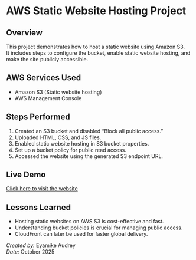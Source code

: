 #  AWS Static Website Hosting Project
##  Overview
This project demonstrates how to host a static website using Amazon S3.  
It includes steps to configure the bucket, enable static website hosting, and make the site publicly accessible.
## AWS Services Used
- Amazon S3 (Static website hosting)
- AWS Management Console

## Steps Performed
1. Created an S3 bucket and disabled “Block all public access.”
2. Uploaded HTML, CSS, and JS files.
3. Enabled static website hosting in S3 bucket properties.
4. Set up a bucket policy for public read access.
5. Accessed the website using the generated S3 endpoint URL.

##  Live Demo
[Click here to visit the website](http://drey-static-website.s3-website-us-east-1.amazonaws.com)

##  Lessons Learned
- Hosting static websites on AWS S3 is cost-effective and fast.  
- Understanding bucket policies is crucial for managing public access.  
- CloudFront can later be used for faster global delivery.




 *Created by:* Eyamike Audrey  
 *Date:* October 2025
